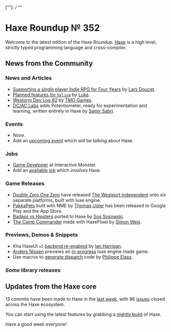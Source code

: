 [_template]: ../templates/roundup.html
[date]: / "2016-01-19 09:48:00"
[modified]: / "2015-01-19 09:48:00"
[published]: / "2015-01-19 09:48:00"
[“”]: / “”

Haxe Roundup № 352
==================

Welcome to the latest edition of the Haxe Roundup. [Haxe](http://haxe.org/?utm_source=haxe.io) is a high level, strictly typed programming language and cross-compiler.

News from the Community
-----------------------

### News and Articles

-	[Supporting a single player Indie RPG for Four Years][l1] by [Lars Doucet][tw1].
-	[Planned features for `hxlive`][l2] by [Luke][tw2].
- [Westorm Dev Log #2][l10] by [TMO Games][tw10].
- [DC/AC Labs][l11] adds Potentiometer, ready for experimentation and learning, written entirely in Haxe by [Samir Sabri][tw11].

### Events

-	*None*.
-	Add an [upcoming event](https://github.com/skial/haxe.io/labels/events) which _will_ be talking about Haxe.

### Jobs

- [Game Developer][l4] at Interactive Monster.
- Add an [available job](https://github.com/skial/haxe.io/labels/jobs) which _involves_ Haxe.

### Game Releases

-	[Double Zero One Zero][tw3] have released [The Westport Independent](https://twitter.com/0010_Games/status/690236940847833088 "The Westport Independent Announcement Tweet") onto six separate platforms, built with luxe engine.
- [PakkaPets][l3] built with NME by [Thomas Uster][tw4] has been released to Google Play and the App Store.
- [Badass vs Hipsters][l6] ported to Haxe by [Sos Sosowski][tw6].
- [The Camp Commander][l9] made with HaxeFlixel by [Simon Weis][tw9].

### Previews, Demos & Snippets

- Kha HaxeUI `v2` [backend re-enabled][l5] by [Ian Harrigan][tw5].
- [Anders Nissen][tw7] previews an [in-progress][l7] luxe engine made game.
- Use macros to [generate dispatch][l8] code by [Philippe Elass][tw8].

### *Some* library releases

Updates from the Haxe core
--------------------------

13 commits have been made to Haxe in the [last week], with 86 [issues] closed across the Haxe ecosystem.

You can start using the latest features by grabbing a [nightly build] of Haxe.

Have a good week everyone!

[last week]: https://github.com/issues?utf8=%E2%9C%93&q=closed%3A2016-01-18..2016-01-25+org%3Ahaxefoundation+is%3Aclosed+
[issues]: https://github.com/issues?utf8=%E2%9C%93&q=org%3Ahaxefoundation+org%3Aopenfl+org%3Asnowkit+org%3AKTXSoftware+org%3Ahaxeflixel+org%3Ahaxepunk+org%3Anmehost+is%3Aclosed+closed%3A2016-01-18..2016-01-25+
[nightly build]: http://build.haxe.org

[tw11]: https://twitter.com/hopewise/ "@hopewise"
[tw10]: https://twitter.com/TMOGames "@TMOGames"
[tw9]: https://twitter.com/Laguna_999 "@Laguna_999"
[tw8]: https://twitter.com/elsassph "@elsassph"
[tw7]: https://twitter.com/andershnissen/ "@andershnissen"
[tw6]: https://twitter.com/Sosowski "@Sosowski"
[tw5]: https://twitter.com/IanHarrigan1982 "@IanHarrigan1982"
[tw4]: https://twitter.com/thomasuster "@thomasuster"
[tw3]: https://twitter.com/0010_Games "@0010_Games"
[tw2]: https://twitter.com/tienery "@tienery"
[tw1]: https://twitter.com/larsiusprime "@larsiusprime"

[l11]: https://twitter.com/hopewise/status/690923614267375616 "Potentiometer added to DC/AC Labs"
[l10]: http://www.tmogames.com/index.php/menu-blog/98-westorm-2 "Westorm #2"
[l9]: http://gamejolt.com/games/the-camp-commander/121201 "Play The Camp Commander"
[l8]: https://gist.github.com/elsassph/d3d1f1dc461d50eface1 "Macro generated dispatch code"
[l7]: https://twitter.com/andershnissen/status/689925776234385408 "Game preview made with luxe engine"
[l6]: https://twitter.com/Sosowski/status/689221908269821957 "Badass vs Hipsters Haxe port"
[l5]: https://twitter.com/IanHarrigan1982/status/689116017348505601 "Kha HaxeUI v2 backend"
[l4]: https://groups.google.com/d/msg/haxelang/mtkCp6xlVWo/7SPsAsUcBwAJ "Game Developer at Interactive Monster"
[l3]: http://www.pakkapets.com/ "PakkaPets release"
[l2]: http://www.colour-id.co.uk/news/planned-features-for-the-exporter "Planned features for hxlive"
[l1]: http://www.fortressofdoors.com/supporting-an-indie-rpg-for-four-years/ "Supporting a single player Indie RPG for Four Years"
